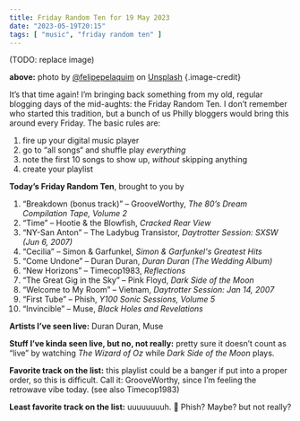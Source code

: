 ```yaml
---
title: Friday Random Ten for 19 May 2023
date: "2023-05-19T20:15"
tags: [ "music", "friday random ten" ]
---
```


(TODO: replace image)

**above:** photo by [@felipepelaquim](https://unsplash.com/ko/@felipepelaquim?utm_source=unsplash&utm_medium=referral&utm_content=creditCopyText) on [Unsplash](https://unsplash.com/photos/UNNAYh3sMOg?utm_source=unsplash&utm_medium=referral&utm_content=creditCopyText) {.image-credit}

It’s that time again! I’m bringing back something from my old, regular blogging days of the mid-aughts: the Friday Random Ten. I don’t remember who started this tradition, but a bunch of us Philly bloggers would bring this around every Friday. The basic rules are:

1. fire up your digital music player
1. go to “all songs“ and shuffle play _everything_
1. note the first 10 songs to show up, _without_ skipping anything
1. create your playlist

**Today’s Friday Random Ten**, brought to you by 

1. “Breakdown (bonus track)” &#8211; GrooveWorthy, _The 80’s Dream Compilation Tape, Volume 2_
2. “Time” &#8211; Hootie & the Blowfish, _Cracked Rear View_
3. “NY-San Anton” &#8211; The Ladybug Transistor, _Daytrotter Session: SXSW (Jun 6, 2007)_
4. “Cecilia” &#8211; Simon & Garfunkel, _Simon & Garfunkel's Greatest Hits_
5. “Come Undone” &#8211; Duran Duran, _Duran Duran (The Wedding Album)_
6. “New Horizons” &#8211; Timecop1983, _Reflections_
7. “The Great Gig in the Sky” &#8211; Pink Floyd, _Dark Side of the Moon_
8. “Welcome to My Room” &#8211; Vietnam, _Daytrotter Session: Jan 14, 2007_
9. “First Tube” &#8211; Phish, _Y100 Sonic Sessions, Volume 5_
10. “Invincible” &#8211; Muse, _Black Holes and Revelations_

**Artists I’ve seen live:** Duran Duran, Muse

**Stuff I’ve kinda seen live, but no, not really:** pretty sure it doesn’t count as “live” by watching _The Wizard of Oz_ while _Dark Side of the Moon_ plays.

**Favorite track on the list:** this playlist could be a banger if put into a proper order, so this is difficult. Call it: GrooveWorthy, since I’m feeling the retrowave vibe today. (see also Timecop1983)

**Least favorite track on the list:** uuuuuuuuh. 🤔 Phish? Maybe? but not really?
